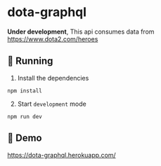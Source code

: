 # dota-graphql

**Under development**, This api consumes data from https://www.dota2.com/heroes

## 🚀 Running

1. Install the dependencies

```shell
npm install
```

2. Start `development` mode

```shell
npm run dev
```

## 🧪 Demo

https://dota-graphql.herokuapp.com/